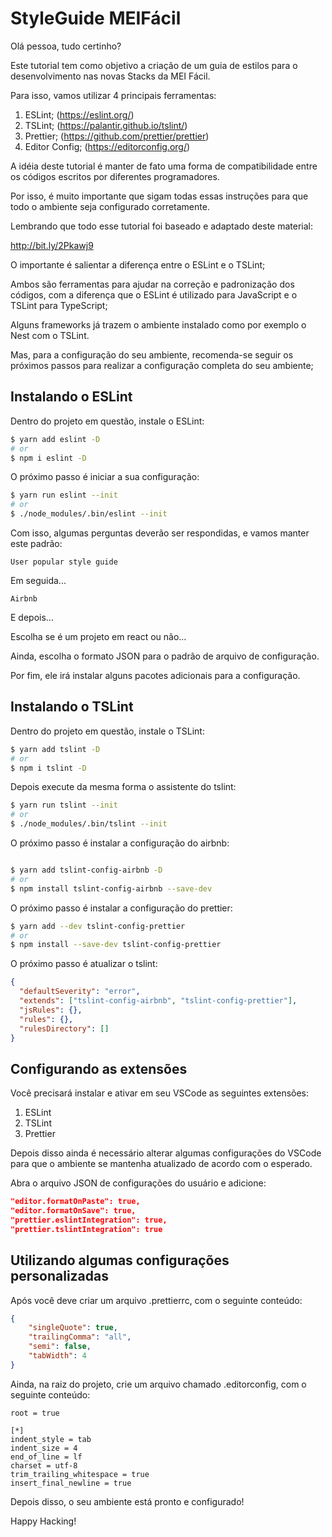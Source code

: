 # StyleGuide MEIFácil

Olá pessoa, tudo certinho?

Este tutorial tem como objetivo a criação de um guia de estilos para o desenvolvimento nas novas Stacks da MEI Fácil.

Para isso, vamos utilizar 4 principais ferramentas:

1. ESLint; (https://eslint.org/)
2. TSLint; (https://palantir.github.io/tslint/)
3. Prettier; (https://github.com/prettier/prettier)
4. Editor Config; (https://editorconfig.org/)

A idéia deste tutorial é manter de fato uma forma de compatibilidade entre os códigos escritos por diferentes programadores.

Por isso, é muito importante que sigam todas essas instruções para que todo o ambiente seja configurado corretamente.

Lembrando que todo esse tutorial foi baseado e adaptado deste material:

http://bit.ly/2Pkawj9

O importante é salientar a diferença entre o ESLint e o TSLint;

Ambos são ferramentas para ajudar na correção e padronização dos códigos, com a diferença que o ESLint é utilizado para JavaScript e o TSLint para TypeScript;

Alguns frameworks já trazem o ambiente instalado como por exemplo o Nest com o TSLint.

Mas, para a configuração do seu ambiente, recomenda-se seguir os próximos passos para realizar a configuração completa do seu ambiente;

## Instalando o ESLint

Dentro do projeto em questão, instale o ESLint:

```bash
$ yarn add eslint -D
# or 
$ npm i eslint -D
```

O próximo passo é iniciar a sua configuração:

```bash
$ yarn run eslint --init
# or  
$ ./node_modules/.bin/eslint --init
```

Com isso, algumas perguntas deverão ser respondidas, e vamos manter este padrão:

```
User popular style guide
```

Em seguida...

```
Airbnb
```

E depois...

Escolha se é um projeto em react ou não...

Ainda, escolha o formato JSON para o padrão de arquivo de configuração.

Por fim, ele irá instalar alguns pacotes adicionais para a configuração.


## Instalando o TSLint

Dentro do projeto em questão, instale o TSLint:

```bash
$ yarn add tslint -D
# or 
$ npm i tslint -D
```

Depois execute da mesma forma o assistente do tslint:

```bash
$ yarn run tslint --init
# or 
$ ./node_modules/.bin/tslint --init
```

O próximo passo é instalar a configuração do airbnb:

```bash

$ yarn add tslint-config-airbnb -D
# or 
$ npm install tslint-config-airbnb --save-dev
```

O próximo passo é instalar a configuração do prettier:

```bash
$ yarn add --dev tslint-config-prettier
# or 
$ npm install --save-dev tslint-config-prettier
```

O próximo passo é atualizar o tslint:

```JSON
{
  "defaultSeverity": "error",
  "extends": ["tslint-config-airbnb", "tslint-config-prettier"],
  "jsRules": {},
  "rules": {},
  "rulesDirectory": []
}
```

## Configurando as extensões

Você precisará instalar e ativar em seu VSCode as seguintes extensões:

1. ESLint
2. TSLint
3. Prettier

Depois disso ainda é necessário alterar algumas configurações do VSCode para que o ambiente se mantenha atualizado de acordo com o esperado.

Abra o arquivo JSON de configurações do usuário e adicione:

```JSON
"editor.formatOnPaste": true,
"editor.formatOnSave": true,
"prettier.eslintIntegration": true,
"prettier.tslintIntegration": true
```

## Utilizando algumas configurações personalizadas


Após você deve criar um arquivo .prettierrc, com o seguinte conteúdo:

```JSON
{
	"singleQuote": true,
	"trailingComma": "all",
	"semi": false,
	"tabWidth": 4
}

```

Ainda, na raiz do projeto, crie um arquivo chamado .editorconfig, com o seguinte conteúdo:

```
root = true

[*]
indent_style = tab
indent_size = 4
end_of_line = lf
charset = utf-8
trim_trailing_whitespace = true
insert_final_newline = true
```

Depois disso, o seu ambiente está pronto e configurado!

Happy Hacking!
